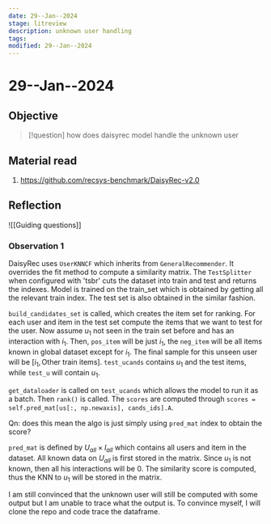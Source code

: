 ```yaml
---
date: 29--Jan--2024
stage: litreview
description: unknown user handling
tags: 
modified: 29--Jan--2024
---
```

# 29--Jan--2024
## Objective
> [!question] how does daisyrec model handle the unknown user

## Material read
1. https://github.com/recsys-benchmark/DaisyRec-v2.0
## Reflection
![[Guiding questions]]

### Observation 1
DaisyRec uses `UserKNNCF` which inherits from `GeneralRecommender`. It overrides the fit method to compute a similarity matrix. The `TestSplitter` when configured with 'tsbr' cuts the dataset into train and test and returns the indexes. Model is trained on the train_set which is obtained by getting all the relevant train index. The test set is also obtained in the similar fashion.

`build_candidates_set` is called, which creates the item set for ranking. For each user and item in the test set compute the items that we want to test for the user. Now assume $u_1$ not seen in the train set before and has an interaction with $i_1$. Then, `pos_item` will be just $i_1$, the `neg_item` will be all items known in global dataset except for $i_1$. The final sample for this unseen user will be $[i_{1},\text{Other train items}]$. `test_ucands` contains $u_1$ and the test items, while `test_u` will contain $u_1$.

`get_dataloader` is called on `test_ucands` which allows the model to run it as a batch. Then `rank()` is called. The `scores` are computed through `scores = self.pred_mat[us[:, np.newaxis], cands_ids].A`.

Qn: does this mean the algo is just simply using `pred_mat` index to obtain the score?

`pred_mat` is defined by $U_{all} \times I_{all}$ which contains all users and item in the dataset. All known data on $U_{all}$ is first stored in the matrix. Since $u_1$ is not known, then all his interactions will be $0$. The similarity score is computed, thus the KNN to $u_1$ will be stored in the matrix.

I am still convinced that the unknown user will still be computed with some output but I am unable to trace what the output is. To convince myself, I will clone the repo and code trace the dataframe.